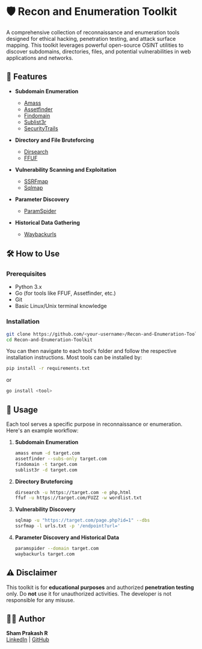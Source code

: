 # 🛡️ Recon and Enumeration Toolkit

A comprehensive collection of reconnaissance and enumeration tools designed for ethical hacking, penetration testing, and attack surface mapping. This toolkit leverages powerful open-source OSINT utilities to discover subdomains, directories, files, and potential vulnerabilities in web applications and networks.

## 🚀 Features

- **Subdomain Enumeration**
  - [Amass](https://github.com/owasp-amass/amass)
  - [Assetfinder](https://github.com/tomnomnom/assetfinder)
  - [Findomain](https://github.com/findomain/findomain)
  - [Sublist3r](https://github.com/aboul3la/Sublist3r)
  - [SecurityTrails](https://securitytrails.com/)
  
- **Directory and File Bruteforcing**
  - [Dirsearch](https://github.com/maurosoria/dirsearch)
  - [FFUF](https://github.com/ffuf/ffuf)
  
- **Vulnerability Scanning and Exploitation**
  - [SSRFmap](https://github.com/swisskyrepo/SSRFmap)
  - [Sqlmap](https://github.com/sqlmapproject/sqlmap)

- **Parameter Discovery**
  - [ParamSpider](https://github.com/devanshbatham/paramspider)
  
- **Historical Data Gathering**
  - [Waybackurls](https://github.com/tomnomnom/waybackurls)

## 🛠️ How to Use

### Prerequisites
- Python 3.x
- Go (for tools like FFUF, Assetfinder, etc.)
- Git
- Basic Linux/Unix terminal knowledge

### Installation
```bash
git clone https://github.com/<your-username>/Recon-and-Enumeration-Toolkit.git
cd Recon-and-Enumeration-Toolkit
```

You can then navigate to each tool's folder and follow the respective installation instructions. Most tools can be installed by:
```bash
pip install -r requirements.txt
```
or
```bash
go install <tool>
```

## 📝 Usage

Each tool serves a specific purpose in reconnaissance or enumeration. Here's an example workflow:

1. **Subdomain Enumeration**
   ```bash
   amass enum -d target.com
   assetfinder --subs-only target.com
   findomain -t target.com
   sublist3r -d target.com
   ```

2. **Directory Bruteforcing**
   ```bash
   dirsearch -u https://target.com -e php,html
   ffuf -u https://target.com/FUZZ -w wordlist.txt
   ```

3. **Vulnerability Discovery**
   ```bash
   sqlmap -u "https://target.com/page.php?id=1" --dbs
   ssrfmap -l urls.txt -p '/endpoint?url='
   ```

4. **Parameter Discovery and Historical Data**
   ```bash
   paramspider --domain target.com
   waybackurls target.com
   ```

## ⚠️ Disclaimer
This toolkit is for **educational purposes** and authorized **penetration testing** only. Do **not** use it for unauthorized activities. The developer is not responsible for any misuse.

## 👨‍💻 Author
**Sham Prakash R**  
[LinkedIn](https://www.linkedin.com/in/sham-prakash-337b23250) | [GitHub](https://github.com/shamtech-hub)
